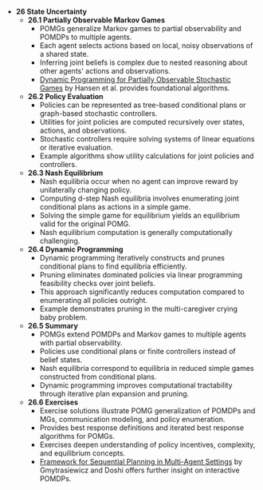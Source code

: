 - **26 State Uncertainty**
  - **26.1 Partially Observable Markov Games**
    - POMGs generalize Markov games to partial observability and POMDPs to multiple agents.  
    - Each agent selects actions based on local, noisy observations of a shared state.  
    - Inferring joint beliefs is complex due to nested reasoning about other agents' actions and observations.  
    - [Dynamic Programming for Partially Observable Stochastic Games](https://www.aaai.org/Papers/AAAI/2004/AAAI04-145.pdf) by Hansen et al. provides foundational algorithms.  
  - **26.2 Policy Evaluation**
    - Policies can be represented as tree-based conditional plans or graph-based stochastic controllers.  
    - Utilities for joint policies are computed recursively over states, actions, and observations.  
    - Stochastic controllers require solving systems of linear equations or iterative evaluation.  
    - Example algorithms show utility calculations for joint policies and controllers.  
  - **26.3 Nash Equilibrium**
    - Nash equilibria occur when no agent can improve reward by unilaterally changing policy.  
    - Computing d-step Nash equilibria involves enumerating joint conditional plans as actions in a simple game.  
    - Solving the simple game for equilibrium yields an equilibrium valid for the original POMG.  
    - Nash equilibrium computation is generally computationally challenging.  
  - **26.4 Dynamic Programming**
    - Dynamic programming iteratively constructs and prunes conditional plans to find equilibria efficiently.  
    - Pruning eliminates dominated policies via linear programming feasibility checks over joint beliefs.  
    - This approach significantly reduces computation compared to enumerating all policies outright.  
    - Example demonstrates pruning in the multi-caregiver crying baby problem.  
  - **26.5 Summary**
    - POMGs extend POMDPs and Markov games to multiple agents with partial observability.  
    - Policies use conditional plans or finite controllers instead of belief states.  
    - Nash equilibria correspond to equilibria in reduced simple games constructed from conditional plans.  
    - Dynamic programming improves computational tractability through iterative plan expansion and pruning.  
  - **26.6 Exercises**
    - Exercise solutions illustrate POMG generalization of POMDPs and MGs, communication modeling, and policy enumeration.  
    - Provides best response definitions and iterated best response algorithms for POMGs.  
    - Exercises deepen understanding of policy incentives, complexity, and equilibrium concepts.  
    - [Framework for Sequential Planning in Multi-Agent Settings](https://jair.org/index.php/jair/article/view/10302) by Gmytrasiewicz and Doshi offers further insight on interactive POMDPs.
